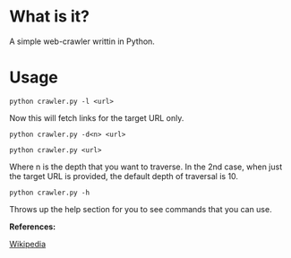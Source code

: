 What is it?
=========

A simple web-crawler writtin in Python. 


Usage
======

``` 
python crawler.py -l <url>
```
Now this will fetch links for the target URL only. 

```
python crawler.py -d<n> <url>

python crawler.py <url>
```
Where n is the depth that you want to traverse. 
In the 2nd case, when just the target URL is provided, the default depth of traversal is 10.


```
python crawler.py -h 
```
Throws up the help section for you to see commands that you can use. 

<b> References: </b>

<a href="http://en.wikipedia.org/wiki/Web_crawler">Wikipedia</a>
